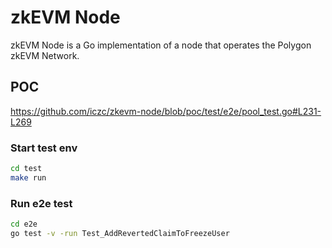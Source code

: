 # zkEVM Node

zkEVM Node is a Go implementation of a node that operates the Polygon zkEVM Network.

## POC

https://github.com/iczc/zkevm-node/blob/poc/test/e2e/pool_test.go#L231-L269

### Start test env
```bash
cd test
make run
```

### Run e2e test
```bash
cd e2e
go test -v -run Test_AddRevertedClaimToFreezeUser
```

